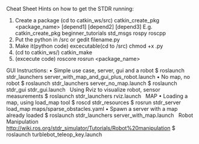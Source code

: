 Cheat Sheet
Hints on how to get the STDR running:
1.	Create a package (cd to catkin_ws/src)
catkin_create_pkg <package_name> [depend1] [depend2] [depend3]
E.g. catkin_create_pkg beginner_tutorials std_msgs rospy roscpp
2.	Put the python in <pkg>/src or gedit filename.py
3.	Make it(python code) excecutable(cd to <pkg>/src)
chmod +x <fileName>.py
4.	(cd to catkin_ws/)
catkin_make
5.	(excecute code)
roscore
rosrun <package_name> <excecutable>

GUI Instructions:
•	Simple use case, server, gui and a robot
$ roslaunch stdr_launchers server_with_map_and_gui_plus_robot.launch
•	No map, no robot
$ roslaunch stdr_launchers server_no_map.launch
$ roslaunch stdr_gui stdr_gui.launch
 
Using Rviz to visualize robot, sensor measurements
$ roslaunch stdr_launchers rviz.launch
 
MAP
•	Loading a map, using load_map tool
$ roscd stdr_resources
$ rosrun stdr_server load_map maps/sparse_obstacles.yaml
•	Spawn a server with a map already loaded
<node type="stdr_server_node" pkg="stdr_server" name="stdr_server" args="$(find stdr_resources)/maps/sparse_obstacles.yaml"/>
$ roslaunch stdr_launchers server_with_map.launch
 
Robot Manipulation
http://wiki.ros.org/stdr_simulator/Tutorials/Robot%20manipulation
$ roslaunch turblebot_teleop_key.launch
